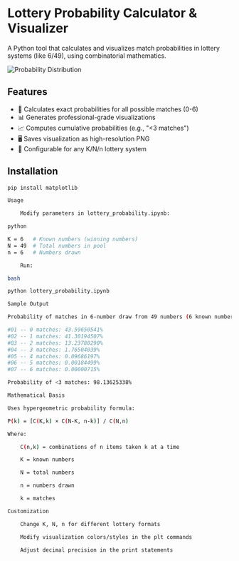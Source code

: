 # Lottery Probability Calculator & Visualizer

A Python tool that calculates and visualizes match probabilities in lottery systems (like 6/49), using combinatorial mathematics.

![Probability Distribution](lottery_probabilities.png)

## Features
- 🎲 Calculates exact probabilities for all possible matches (0-6)
- 📊 Generates professional-grade visualizations
- 📈 Computes cumulative probabilities (e.g., "<3 matches")
- 🖥️ Saves visualization as high-resolution PNG
- 🔧 Configurable for any K/N/n lottery system

## Installation
```bash
pip install matplotlib

Usage

    Modify parameters in lottery_probability.ipynb:

python

K = 6   # Known numbers (winning numbers)
N = 49  # Total numbers in pool
n = 6   # Numbers drawn

    Run:

bash

python lottery_probability.ipynb

Sample Output

Probability of matches in 6-number draw from 49 numbers (6 known numbers):

#01 -- 0 matches: 43.59650541%
#02 -- 1 matches: 41.30194507%
#03 -- 2 matches: 13.23780290%
#04 -- 3 matches: 1.76504039%
#05 -- 4 matches: 0.09686197%
#06 -- 5 matches: 0.00184499%
#07 -- 6 matches: 0.00000715%

Probability of <3 matches: 98.13625338%

Mathematical Basis

Uses hypergeometric probability formula:

P(k) = [C(K,k) × C(N-K, n-k)] / C(N,n)

Where:

    C(n,k) = combinations of n items taken k at a time

    K = known numbers

    N = total numbers

    n = numbers drawn

    k = matches

Customization

    Change K, N, n for different lottery formats

    Modify visualization colors/styles in the plt commands

    Adjust decimal precision in the print statements
